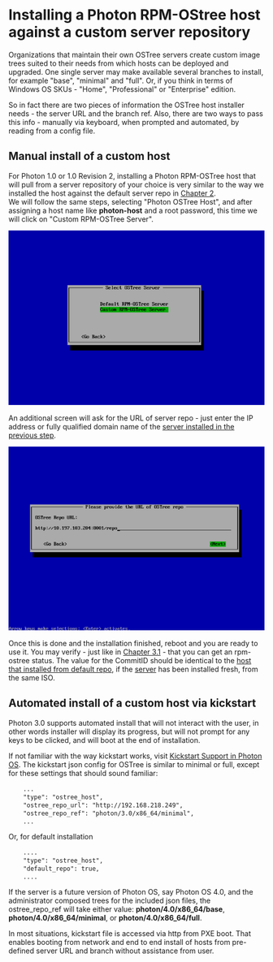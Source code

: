 # Installing a Photon RPM-OStree host against a custom server repository

Organizations that maintain their own OSTree servers create custom image trees suited to their needs from which hosts can be deployed and upgraded. One single server may make available several branches to install, for example "base", "minimal" and "full". Or, if you think in terms of Windows OS SKUs - "Home", "Professional" or "Enterprise" edition.

So in fact there are two pieces of information the OSTree host installer needs - the server URL and the branch ref. Also, there are two ways to pass this info - manually via keyboard, when prompted and automated, by reading from a config file.

## Manual install of a custom host

For Photon 1.0 or 1.0 Revision 2, installing a Photon RPM-OSTree host that will pull from a server repository of your choice is very similar to the way we installed the host against the default server repo in [Chapter 2](Photon-RPM-OSTree-2-Installing-a-host-against-default-server-repository.md).  
We will follow the same steps, selecting "Photon OSTree Host", and after assigning a host name like **photon-host** and a root password, this time we will click on "Custom RPM-OSTree Server".  

![PhotonHostCustom](../images/rpmostree-custom.png)

An additional screen will ask for the URL of server repo - just enter the IP address or fully qualified domain name of the [server installed in the previous step](Photon-RPM-OSTree-6-Installing-a-server.md).  

![PhotonHostCustomURL](../images/rpmostree-url.png)

Once this is done and the installation finished, reboot and you are ready to use it.
You may verify - just like in [Chapter 3.1](Photon-RPM-OStree-3-Concepts-in-action#querying-the-deployed-filetrees.md) - that you can get an rpm-ostree status. The value for the CommitID should be identical to the [host that installed from default repo](Photon-RPM-OSTree-2-Installing-a-host-against-default-server-repository.md), if the [server](Photon-RPM-OSTree-6-Installing-a-server.md) has been installed fresh, from the same ISO.  

## Automated install of a custom host via kickstart

Photon 3.0 supports automated install that will not interact with the user, in other words installer will display its progress, but will not prompt for any keys to be clicked, and will boot at the end of installation.  

If not familiar with the way kickstart works, visit [Kickstart Support in Photon OS](kickstart.md). The kickstart json config for OSTree is similar to minimal or full, except for these settings that should sound familiar: 

```
    ...
    "type": "ostree_host",
    "ostree_repo_url": "http://192.168.218.249",
    "ostree_repo_ref": "photon/3.0/x86_64/minimal",
    ...
```
Or, for default installation

```
    ....
    "type": "ostree_host",
    "default_repo": true,
    ....
```

If the server is a future version of Photon OS, say Photon OS 4.0, and the administrator composed trees for the included json files, the ostree_repo_ref will take either value: **photon/4.0/x86_64/base**, **photon/4.0/x86_64/minimal**, or **photon/4.0/x86_64/full**.

In most situations, kickstart file is accessed via http from PXE boot. That enables booting from network and end to end install of hosts from pre-defined server URL and branch without assistance from user. 
